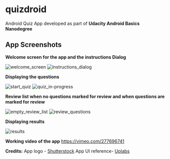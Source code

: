 # quizdroid
Android Quiz App developed as part of **Udacity Android Basics Nanodegree**

## App Screenshots

**Welcome screen for the app and the instructions Dialog**

![welcome_screen](https://user-images.githubusercontent.com/5392993/42108554-83a53570-7bf8-11e8-8acd-cf85edb617a7.jpg) ![instructions_dialog](https://user-images.githubusercontent.com/5392993/42108551-834e5d86-7bf8-11e8-88af-3a6a5d880bcc.jpg)

**Displaying the questions**

![start_quiz](https://user-images.githubusercontent.com/5392993/42099012-055cc39a-7bda-11e8-8748-08e214e145ff.jpg) ![quiz_in-progress](https://user-images.githubusercontent.com/5392993/42099008-04af861c-7bda-11e8-9a65-3b9cb15ce976.jpg)

**Review list when no questions marked for review and when questions are marked for review**

![empty_review_list](https://user-images.githubusercontent.com/5392993/42099005-043e350c-7bda-11e8-98c6-ea6bca25c3ae.jpg) ![review_questions](https://user-images.githubusercontent.com/5392993/42099011-051f40d8-7bda-11e8-8cb0-3dd70392f75e.jpg)

**Displaying results**

![results](https://user-images.githubusercontent.com/5392993/42099010-04e6da2c-7bda-11e8-8276-28414ea9c516.jpg)

**Working video of the app**
https://vimeo.com/277696741

**Credits:**
App logo - [Shutterstock](https://www.shutterstock.com/image-vector/letter-q-logo-icon-design-template-280877756?src=gUkYaK0sdEDP8YA2IsTt0w-1-29)
App UI reference- [Uplabs](https://www.uplabs.com/posts/quiz-app-interface)
